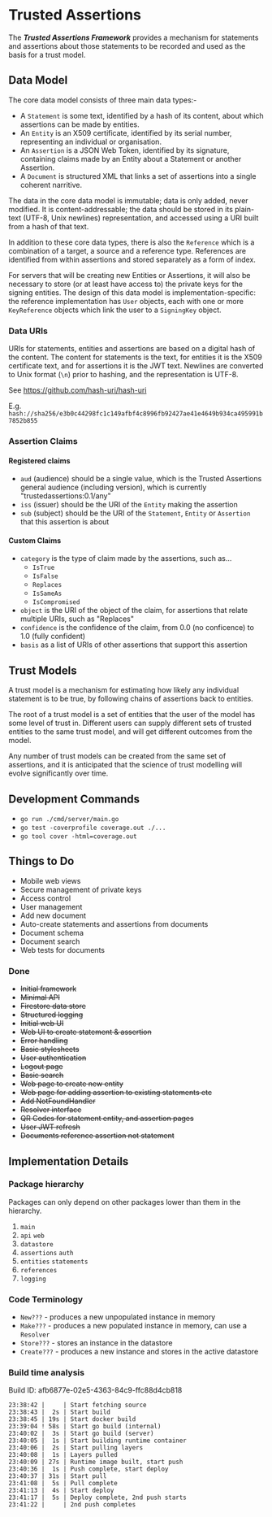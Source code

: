 # Trusted Assertions
The ***Trusted Assertions Framework*** provides a mechanism for statements and assertions about those statements to be recorded and used as the basis for a trust model.

## Data Model
The core data model consists of three main data types:-

* A `Statement` is some text, identified by a hash of its content, about which assertions can be made by entities.
* An `Entity` is an X509 certificate, identified by its serial number, representing an individual or organisation.
* An `Assertion` is a JSON Web Token, identified by its signature, containing claims made by an Entity about a Statement or another Assertion.
* A `Document` is structured XML that links a set of assertions into a single coherent narritive.

The data in the core data model is immutable; data is only added, never modified. It is content-addressable; the data should be stored in its plain-text (UTF-8, Unix newlines) representation, and accessed using a URI built from a hash of that text.

In addition to these core data types, there is also the `Reference` which is a combination of a target, a source and a reference type. References are identified from within assertions and stored separately as a form of index.

For servers that will be creating new Entities or Assertions, it will also be necessary to store (or at least have access to) the private keys for the signing entities. The design of this data model is implementation-specific: the reference implementation has `User` objects, each with one or more `KeyReference` objects which link the user to a `SigningKey` object.


### Data URIs
URIs for statements, entities and assertions are based on a digital hash of the content. The content for statements is the text, for entities it is the X509 certificate text, and for assertions it is the JWT text. Newlines are converted to Unix format (`\n`) prior to hashing, and the representation is UTF-8.

See https://github.com/hash-uri/hash-uri

E.g.  `hash://sha256/e3b0c44298fc1c149afbf4c8996fb92427ae41e4649b934ca495991b7852b855`


### Assertion Claims

#### Registered claims

* `aud` (audience) should be a single value, which is the Trusted Assertions general audience (including version), which is currently "trustedassertions:0.1/any"
* `iss` (issuer) should be the URI of the `Entity` making the assertion
* `sub` (subject) should be the URI of the `Statement`, `Entity` or `Assertion` that this assertion is about

#### Custom Claims

* `category` is the type of claim made by the assertions, such as...
    * `IsTrue`
    * `IsFalse`
    * `Replaces`
    * `IsSameAs`
    * `IsCompromised`
* `object` is the URI of the object of the claim, for assertions that relate multiple URIs, such as "Replaces"
* `confidence` is the confidence of the claim, from 0.0 (no conficence) to 1.0 (fully confident)
* `basis` as a list of URIs of other assertions that support this assertion

## Trust Models

A trust model is a mechanism for estimating how likely any individual statement is to be true, by following chains of assertions back to entities.

The root of a trust model is a set of entities that the user of the model has some level of trust in. Different users can supply different sets of trusted entities to the same trust model, and will get different outcomes from the model.

Any number of trust models can be created from the same set of assertions, and it is anticipated that the science of trust modelling will evolve significantly over time.

## Development Commands

* `go run ./cmd/server/main.go`
* `go test -coverprofile coverage.out ./...`
* `go tool cover -html=coverage.out`

## Things to Do

* Mobile web views
* Secure management of private keys
* Access control
* User management
* Add new document
* Auto-create statements and assertions from documents
* Document schema
* Document search
* Web tests for documents

### Done

* ~~Initial framework~~
* ~~Minimal API~~
* ~~Firestore data store~~
* ~~Structured logging~~
* ~~Initial web UI~~
* ~~Web UI to create statement & assertion~~
* ~~Error handling~~
* ~~Basic stylesheets~~
* ~~User authentication~~
* ~~Logout page~~
* ~~Basic search~~
* ~~Web page to create new entity~~
* ~~Web page for adding assertion to existing statements etc~~
* ~~Add NotFoundHandler~~
* ~~Resolver interface~~
* ~~QR Codes for statement entity, and assertion pages~~
* ~~User JWT refresh~~
* ~~Documents reference assertion not statement~~


## Implementation Details

### Package hierarchy

Packages can only depend on other packages lower than them in the hierarchy.

1. `main`
2. `api` `web`
3. `datastore`
4. `assertions` `auth`
5. `entities` `statements`
6. `references`
7. `logging`

### Code Terminology

* `New???` - produces a new unpopulated instance in memory
* `Make???` - produces a new populated instance in memory, can use a `Resolver`
* `Store???` - stores an instance in the datastore
* `Create???` - produces a new instance and stores in the active datastore

### Build time analysis

Build ID: afb6877e-02e5-4363-84c9-ffc88d4cb818

```
23:38:42 |     | Start fetching source
23:38:43 |  2s | Start build
23:38:45 | 19s | Start docker build
23:39:04 ! 58s | Start go build (internal)
23:40:02 |  3s | Start go build (server)
23:40:05 |  1s | Start building runtime container
23:40:06 |  2s | Start pulling layers
23:40:08 |  1s | Layers pulled
23:40:09 | 27s | Runtime image built, start push
23:40:36 |  1s | Push complete, start deploy
23:40:37 | 31s | Start pull
23:41:08 |  5s | Pull complete
23:41:13 |  4s | Start deploy
23:41:17 |  5s | Deploy complete, 2nd push starts
23:41:22 |     | 2nd push completes
```